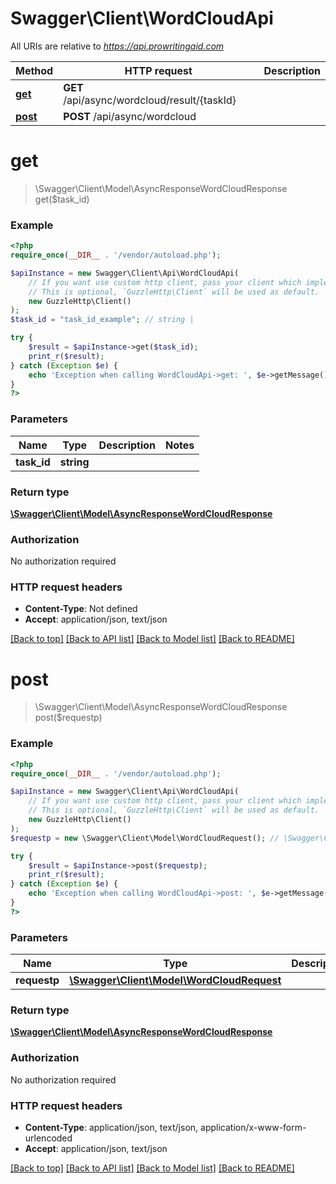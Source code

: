 # Swagger\Client\WordCloudApi

All URIs are relative to *https://api.prowritingaid.com*

Method | HTTP request | Description
------------- | ------------- | -------------
[**get**](WordCloudApi.md#get) | **GET** /api/async/wordcloud/result/{taskId} | 
[**post**](WordCloudApi.md#post) | **POST** /api/async/wordcloud | 


# **get**
> \Swagger\Client\Model\AsyncResponseWordCloudResponse get($task_id)



### Example
```php
<?php
require_once(__DIR__ . '/vendor/autoload.php');

$apiInstance = new Swagger\Client\Api\WordCloudApi(
    // If you want use custom http client, pass your client which implements `GuzzleHttp\ClientInterface`.
    // This is optional, `GuzzleHttp\Client` will be used as default.
    new GuzzleHttp\Client()
);
$task_id = "task_id_example"; // string | 

try {
    $result = $apiInstance->get($task_id);
    print_r($result);
} catch (Exception $e) {
    echo 'Exception when calling WordCloudApi->get: ', $e->getMessage(), PHP_EOL;
}
?>
```

### Parameters

Name | Type | Description  | Notes
------------- | ------------- | ------------- | -------------
 **task_id** | **string**|  |

### Return type

[**\Swagger\Client\Model\AsyncResponseWordCloudResponse**](../Model/AsyncResponseWordCloudResponse.md)

### Authorization

No authorization required

### HTTP request headers

 - **Content-Type**: Not defined
 - **Accept**: application/json, text/json

[[Back to top]](#) [[Back to API list]](../../README.md#documentation-for-api-endpoints) [[Back to Model list]](../../README.md#documentation-for-models) [[Back to README]](../../README.md)

# **post**
> \Swagger\Client\Model\AsyncResponseWordCloudResponse post($requestp)



### Example
```php
<?php
require_once(__DIR__ . '/vendor/autoload.php');

$apiInstance = new Swagger\Client\Api\WordCloudApi(
    // If you want use custom http client, pass your client which implements `GuzzleHttp\ClientInterface`.
    // This is optional, `GuzzleHttp\Client` will be used as default.
    new GuzzleHttp\Client()
);
$requestp = new \Swagger\Client\Model\WordCloudRequest(); // \Swagger\Client\Model\WordCloudRequest | 

try {
    $result = $apiInstance->post($requestp);
    print_r($result);
} catch (Exception $e) {
    echo 'Exception when calling WordCloudApi->post: ', $e->getMessage(), PHP_EOL;
}
?>
```

### Parameters

Name | Type | Description  | Notes
------------- | ------------- | ------------- | -------------
 **requestp** | [**\Swagger\Client\Model\WordCloudRequest**](../Model/WordCloudRequest.md)|  |

### Return type

[**\Swagger\Client\Model\AsyncResponseWordCloudResponse**](../Model/AsyncResponseWordCloudResponse.md)

### Authorization

No authorization required

### HTTP request headers

 - **Content-Type**: application/json, text/json, application/x-www-form-urlencoded
 - **Accept**: application/json, text/json

[[Back to top]](#) [[Back to API list]](../../README.md#documentation-for-api-endpoints) [[Back to Model list]](../../README.md#documentation-for-models) [[Back to README]](../../README.md)

